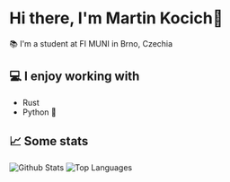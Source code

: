 # Hi there, I'm Martin Kocich👋

📚 I'm a student at FI MUNI in Brno, Czechia 

## 💻 I enjoy working with

- Rust
- Python 🐍

## 📈 Some stats 

![Github Stats](https://github-readme-stats-komatrich.vercel.app/api?username=komatrich)
![Top Languages](https://github-readme-stats-komatrich.vercel.app/api/top-langs/?username=komatrich&hide=html&layout=compact)
